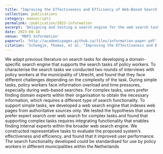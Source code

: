 ```yaml
---
title: "Improving the Effectiveness and Efficiency of Web-Based Search Tasks for Policy Workers"
collection: publications
category: manuscripts
permalink: /publication/2023-information
excerpt: 'Designing and testing a search engine for the web search tasks of municipal policy workers'
date: 2023-08-18
venue: 'MDPI Information'
paperurl: 'http://academicpages.github.io/files/information-paper.pdf'
citation: 'Schoegje, Thomas, et al. "Improving the Effectiveness and Efficiency of Web-Based Search Tasks for Policy Workers." Information 14.7 (2023): 371.'
---
```


We adapt previous literature on search tasks for developing a domain-specific search engine
that supports the search tasks of policy workers. To characterise the search tasks we conducted two
rounds of interviews with policy workers at the municipality of Utrecht, and found that they face
different challenges depending on the complexity of the task. During simple tasks, policy workers face
information overload and time pressures, especially during web-based searches. For complex tasks,
users prefer finding domain experts within their organisation to obtain the necessary information,
which requires a different type of search functionality. To support simple tasks, we developed a web
search engine that indexes web pages from authoritative sources only. We tested the hypothesis that
users prefer expert search over web search for complex tasks and found that supporting complex
tasks requires integrating functionality that enables finding internal experts within the broader web
search engine. We constructed representative tasks to evaluate the proposed system’s effectiveness
and efficiency, and found that it improved user performance. The search functionality developed
could be standardised for use by policy workers in different municipalities within the Netherlands
